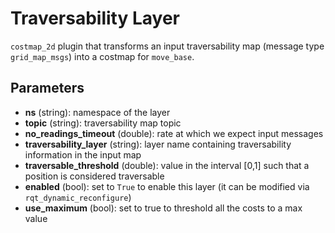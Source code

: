 # Traversability Layer
`costmap_2d` plugin that transforms an input traversability map (message type `grid_map_msgs`) into a costmap for `move_base`.

## Parameters
* **ns** (string): namespace of the layer
* **topic** (string): traversability map topic
* **no_readings_timeout** (double): rate at which we expect input messages
* **traversability_layer** (string): layer name containing traversability information in the input map
* **traversable_threshold** (double): value in the interval [0,1] such that a position is considered traversable
* **enabled** (bool): set to `True` to enable this layer (it can be modified via `rqt_dynamic_reconfigure`)
* **use_maximum** (bool): set to true to threshold all the costs to a max value
